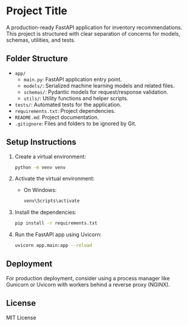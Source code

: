 # Project Title

A production-ready FastAPI application for inventory recommendations. This project is structured with clear separation of concerns for models, schemas, utilities, and tests.

## Folder Structure

- `app/`
  - `main.py`: FastAPI application entry point.
  - `models/`: Serialized machine learning models and related files.
  - `schemas/`: Pydantic models for request/response validation.
  - `utils/`: Utility functions and helper scripts.
- `tests/`: Automated tests for the application.
- `requirements.txt`: Project dependencies.
- `README.md`: Project documentation.
- `.gitignore`: Files and folders to be ignored by Git.

## Setup Instructions

1. Create a virtual environment:

   ```bash
   python -m venv venv
   ```

2. Activate the virtual environment:

   - On Windows:
     ```bash
     venv\Scripts\activate
     ```

3. Install the dependencies:

   ```bash
   pip install -r requirements.txt
   ```

4. Run the FastAPI app using Uvicorn:
   ```bash
   uvicorn app.main:app --reload
   ```

## Deployment

For production deployment, consider using a process manager like Gunicorn or Uvicorn with workers behind a reverse proxy (NGINX).

## License

MIT License
